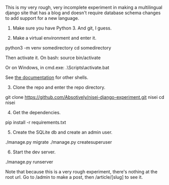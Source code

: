 This is my very rough, very incomplete experiment in making a multilingual django site that has a blog and doesn't require database schema changes to add support for a new language.

1. Make sure you have Python 3. And git, I guess.

2. Make a virtual environment and enter it.

  python3 -m venv somedirectory
  cd somedirectory

Then activate it. On bash:
  source bin/activate
  
Or on Windows, in cmd.exe:
  .\Scripts\activate.bat

See [the documentation](https://docs.python.org/3/library/venv.html) for other shells.

3. Clone the repo and enter the repo directory.

  git clone https://github.com/Absotively/nisei-django-experiment.git nisei
  cd nisei

4. Get the dependencies.

  pip install -r requirements.txt
  
5. Create the SQLite db and create an admin user.

  ./manage.py migrate
  ./manage.py createsuperuser

6. Start the dev server.

  ./manage.py runserver

Note that because this is a very rough experiment, there's nothing at the root url. Go to /admin to make a post, then /article/[slug] to see it.
